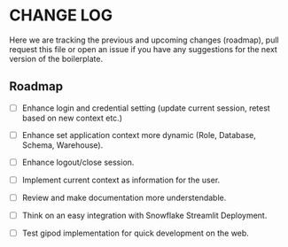 # CHANGE LOG

Here we are tracking the previous and upcoming changes (roadmap), pull request this file or open an issue if you have any suggestions for the next version of the boilerplate.

## Roadmap

- [ ] Enhance login and credential setting (update current session, retest based on new context etc.)
- [ ] Enhance set application context more dynamic (Role, Database, Schema, Warehouse).
- [ ] Enhance logout/close session.
- [ ] Implement current context as information for the user.
- [ ] Review and make documentation more understendable.
- [ ] Think on an easy integration with Snowflake Streamlit Deployment.
- [ ] Test gipod implementation for quick development on the web.

